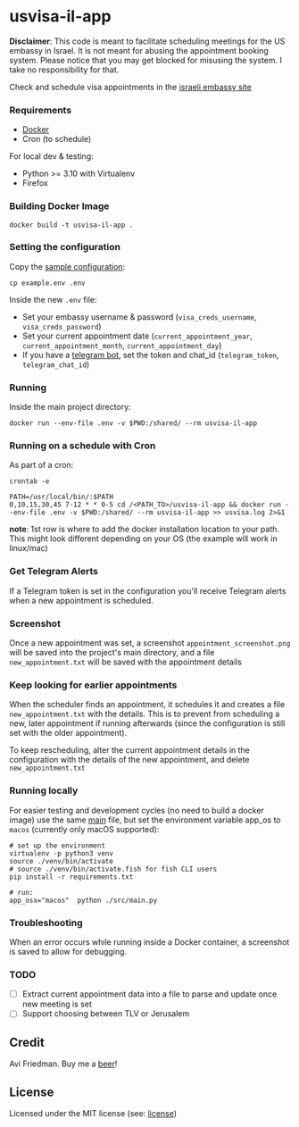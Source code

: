 usvisa-il-app
=============

**Disclaimer**: This code is meant to facilitate scheduling meetings for the US embassy in Israel. It is not meant for abusing the appointment booking system. Please notice that you may get blocked for misusing the system. I take no responsibility for that.

Check and schedule visa appointments in the [israeli embassy site][israel embassy site]

### Requirements

* [Docker][get docker]
* Cron (to schedule)

For local dev & testing:
* Python >= 3.10 with Virtualenv
* Firefox

### Building Docker Image

```shell
docker build -t usvisa-il-app .
```

### Setting the configuration

Copy the [sample configuration](conf/config.example.yaml):

```shell
cp example.env .env
```

Inside the new `.env` file:

* Set your embassy username & password (`visa_creds_username`, `visa_creds_password`)
* Set your current appointment date (`current_appointment_year`, `current_appointment_month`, `current_appointment_day`)
* If you have a [telegram bot](#get-telegram-alerts), set the token and chat_id (`telegram_token`, `telegram_chat_id`)

### Running

Inside the main project directory:

```shell
docker run --env-file .env -v $PWD:/shared/ --rm usvisa-il-app
```

### Running on a schedule with Cron

As part of a cron:

```shell
crontab -e
```

```shell
PATH=/usr/local/bin/:$PATH
0,10,15,30,45 7-12 * * 0-5 cd /<PATH_TO>/usvisa-il-app && docker run --env-file .env -v $PWD:/shared/ --rm usvisa-il-app >> usvisa.log 2>&1
```

**note**: 1st row is where to add the docker installation location to your path. This might look different depending on your OS (the example will work in linux/mac)

### Get Telegram Alerts

If a Telegram token is set in the configuration you'll receive Telegram alerts when a new appointment is scheduled.

### Screenshot

Once a new appointment was set, a screenshot `appointment_screenshot.png` will be saved into the project's main directory, and a file `new_appointment.txt` will be saved with the appointment details

### Keep looking for earlier appointments

When the scheduler finds an appointment, it schedules it and creates a file `new_appointment.txt` with the details. This is to prevent from scheduling a new, later appointment if running afterwards (since the configuration is still set with the older appointment).

To keep rescheduling, alter the current appointment details in the configuration with the details of the new appointment, and delete `new_appointment.txt`

### Running locally

For easier testing and development cycles (no need to build a docker image) use the same [main](/src/main.py) file, but set the environment variable app_os to `macos` (currently only macOS supported):

```shell
# set up the environment
virtualenv -p python3 venv
source ./venv/bin/activate
# source ./venv/bin/activate.fish for fish CLI users
pip install -r requirements.txt

# run:
app_osx="macos"  python ./src/main.py
```

### Troubleshooting

When an error occurs while running inside a Docker container, a screenshot is saved to allow for debugging.

### TODO

- [ ] Extract current appointment data into a file to parse and update once new meeting is set
- [ ] Support choosing between TLV or Jerusalem

## Credit

Avi Friedman. Buy me a [beer][buy me coffee]!

## License

Licensed under the MIT license (see: [license](LICENSE))

[israel embassy site]: https://ais.usvisa-info.com/he-il
[get docker]: https://docs.docker.com/get-docker/
[buy me coffee]: https://www.buymeacoffee.com/avifr